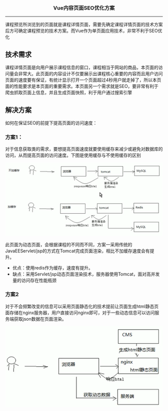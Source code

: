 ### <center>Vue内容页面SEO优化方案
***
课程预览所浏览到的页面就是课程详情页面，需要先确定课程详情页面的技术方案后方可确定课程预览的技术方案。而Vue作为单页面应用技术，非常不利于SEO优化

## 技术需求

课程详情页面是向用户展示课程信息的窗口，课程相当于网站的商品，本页面的访问量会非常大。此页面的内容设计不仅要展示出课程核心重要的内容而且用户访问页面的速度要有保证，有统计显示打开一个页面超过4秒用户就走掉了，所以本页面的性能要求是本页面的重要需求。本页面另一个需求就是SEO，要非常有利于爬虫抓取页面上信息，并且生成页面快照，利于用户通过搜索引擎

## 解决方案

如何在保证SEO的前提下提高页面的访问速度：

### 方案1：

对于信息获取类的需求，要想提高页面速度就要使用缓存来减少或避免对数据库的访问，从而提高页面的访问速度。下图是使用缓存与不使用缓存的区别

![image-20200922081529651](images/image-20200922081529651.png)

此页面为动态页面，会根据课程的不同而不同，方案一采用传统的JavaEEServlet/jsp的方式在Tomcat完成页面渲染，相比不加缓存速度会有提升。

- 优点：使用redis作为缓存，速度有提升。
- 缺点：采用Servlet/jsp动态页面渲染技术，服务器使用Tomcat，面对高并发量的访问存在性能瓶颈

### 方案2

对于不会频繁改变的信息可以采用页面静态化的技术提前让页面生成html静态页面存储在nginx服务器，用户直接访问nginx即可，对于一些动态信息可以访问服务端获取json数据在页面渲染。

![image-20200922082109474](images/image-20200922082109474.png)